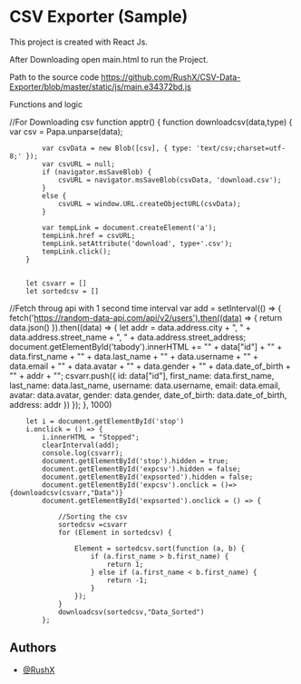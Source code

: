 
# CSV Exporter (Sample)

This project is created with React Js.

After Downloading open main.html to run the Project.

Path to the source code https://github.com/RushX/CSV-Data-Exporter/blob/master/static/js/main.e34372bd.js

Functions and logic



//For Downloading csv
    function apptr() { 
        function downloadcsv(data,type) {
            var csv = Papa.unparse(data);

            var csvData = new Blob([csv], { type: 'text/csv;charset=utf-8;' });
            var csvURL = null;
            if (navigator.msSaveBlob) {
                csvURL = navigator.msSaveBlob(csvData, 'download.csv');
            }
            else {
                csvURL = window.URL.createObjectURL(csvData);
            }

            var tempLink = document.createElement('a');
            tempLink.href = csvURL;
            tempLink.setAttribute('download', type+'.csv');
            tempLink.click();
        }


        let csvarr = []
        let sortedcsv = []
//Fetch throug api with 1 second time interval
        var add = setInterval(() => {
            fetch('https://random-data-api.com/api/v2/users').then((data) => { return data.json() }).then((data) => {
                let addr = data.address.city + ", " + data.address.street_name + ", " + data.address.street_address;
                document.getElementById('tabody').innerHTML += "<tr><td>" + data["id"] + "</td><td>" + data.first_name + "</td><td>" + data.last_name + "</td><td>" + data.username + "</td><td>" + data.email + "</td><td>" + data.avatar + "</td><td>" + data.gender + "</td><td>" + data.date_of_birth + "</td><td>" + addr + "</td></tr>";
                csvarr.push({ id: data["id"], first_name: data.first_name, last_name: data.last_name, username: data.username, email: data.email, avatar: data.avatar, gender: data.gender, date_of_birth: data.date_of_birth, address: addr })
            });
        }, 1000)

        let i = document.getElementById('stop')
        i.onclick = () => {
            i.innerHTML = "Stopped";
            clearInterval(add);
            console.log(csvarr);
            document.getElementById('stop').hidden = true;
            document.getElementById('expcsv').hidden = false;
            document.getElementById('expsorted').hidden = false;
            document.getElementById('expcsv').onclick = ()=>{downloadcsv(csvarr,"Data")}
            document.getElementById('expsorted').onclick = () => {
                
                //Sorting the csv
                sortedcsv =csvarr
                for (Element in sortedcsv) {

                    Element = sortedcsv.sort(function (a, b) {
                        if (a.first_name > b.first_name) {
                            return 1;
                        } else if (a.first_name < b.first_name) {
                            return -1;
                        }
                    });
                }        
                downloadcsv(sortedcsv,"Data_Sorted")
            };





## Authors

- [@RushX](https://www.github.com/RushX)

